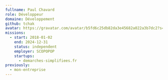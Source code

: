 ```yaml
---
fullname: Paul Chavard
role: Développeur
domaine: Développement
github: tchak
avatar: https://gravatar.com/avatar/b5fd6c25db82da3e45682a022a3b7dc2?s=512
missions:
  - start: 2018-01-02
    end: 2024-12-31
    status: independent
    employer: SCOPOPOP
    startups:
      - demarches-simplifiees.fr
previously:
  - mon-entreprise
---
```

